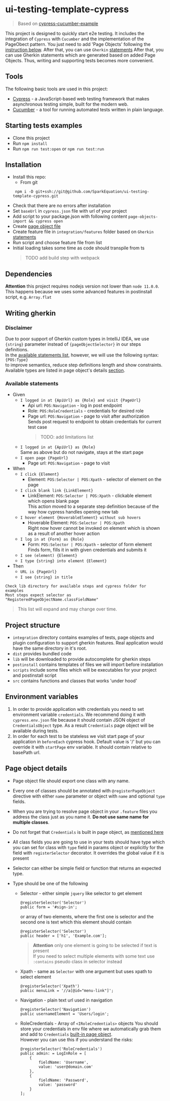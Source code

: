 # ui-testing-template-cypress

> Based on [cypress-cucumber-example](https://github.com/TheBrainFamily/cypress-cucumber-example)

This project is designed to quickly start e2e testing. It includes the integration of
`Cypress` with `Cucumber` and the implementation of the PageObect pattern. You just 
need to add 'Page Objects' following the [instruction below](#page-object-details).
After that, you can use `Gherkin` [statements](#writing-gherkin) After that, you can 
use Gherkin statements which are generated based on added Page Objects. Thus, writing 
and supporting tests becomes more convenient.

## Tools
The following basic tools are used in this project:
- [Cypress](https://github.com/cypress-io/cypress) - a JavaScript-based web testing 
framework that makes asynchronous testing simple, built for the modern web.
- [Cucumber](https://github.com/cucumber/cucumber-js) - a tool for running automated 
tests written in plain language.

## Starting tests examples
* Clone this project
* Run `npm install`
* Run `npm run test:open` or `npm run test:run`

## Installation
* Install this repo:
    * From git
    ```
     npm i -D git+ssh://git@github.com/SparkEquation/ui-testing-template-cypress.git
    ```
* Check that there are no errors after installation
* Set `baseUrl` in `cypress.json` file with url of your project
* Add script to your package.json with following content
`page-objects-import && cypress open` 
* Create [page object file](#page-object-details)
* Create feature file in `integration/features` folder based on `Gherkin` 
[statements](#writing-gherkin)
* Run script and choose feature file from list
* Initial loading takes some time as code should transpile from ts
    > TODO add build step with webpack 

## Dependencies 
**Attention** this project requires nodejs version not lower than
`node 11.0.0`.    
This happens because we uses some advanced features
in postinstall script, e.g. `Array.flat`      


## Writing gherkin
### Disclaimer
Due to poor support of Gherkin custom types in IntelliJ IDEA,
we use `{string}` parameter instead of `{pageObjectSelector}` in our steps definitions.   
In the [available statements list](#available-statements), however, we will use
the following syntax:    
`{POS:Type}`   
to improve semantics, reduce step definitions length and show constraints.    
Available types are listed in page object's details [section](#page-object-details).

### Available statements
* Given 
    * `I logged in at {ApiUrl} as {Role} and visit {PageUrl}`
        * Api url: `POS:Navigation` - log in post endpoint
        * Role: `POS:RoleCredentials` - credentials for desired role
        * Page url: `POS:Navigation` - page to visit after authorization   
        Sends post request to endpoint to obtain credentials for current test case    
            > TODO: add limitations list 
    * `I logged in at {ApiUrl} as {Role}`  
        Same as above but do not navigate, stays at the start page
    * `I open page {PageUrl}`
        * Page url: `POS:Navigation` - page to visit
* When
    * `I click {Element}`
        * Element: `POS:Selector | POS:Xpath` - selector of element on the page
    * `I click blank link {LinkElement}`
        * LinkElement: `POS:Selector | POS:Xpath` - clickable element which opens blank page  
        This action moved to a separate step definition because of the way how
        cypress handles opening new tab
    * `I hover element {HoverableElement} without sub hovers`
        * Hoverable Element: `POS:Selector | POS:Xpath`  
        Right now hover cannot be invoked on element which is shown
        as a result of another hover action 
    * `I log in at {Form} as {Role}`
        * Form: `POS:Selector | POS:Xpath` - selector of form element    
        Finds form, fills it in with given credentials and submits it
    * `I see (element) {Element}`
    * `I type {string} into element {Element}`
* Then
    * `URL is {PageUrl}`
    * `I see {string} in title`

```
Check lib directory for available steps and cypress folder for examples
Most steps expect selector as "RegisteredPageObjectName.classFieldName"
```

> This list will expand and may change over time.

## Project structure
* `integration` directory contains examples of tests, page objects
and plugin configuration to support gherkin features. 
Real application would have the same directory in it's root.   
* `dist` provides bundled code
* `lib` will be downloaded to provide autocomplete for gherkin steps
* `postinstall` contains templates of files we will import before installation
* `scripts` include some files which will be executables for your project
and postinstall script
* `src` contains functions and classes that works 'under hood'

## Environment variables
1. In order to provide application with credentials
you need to set environment variable `credentials`. We recommend doing it with
`cypress.env.json` file because it should contain JSON object of `CredentialsObject` type.
As a result `Credentials` page object will be available during tests.
 1. In order for each test to be stateless we visit start page of your application 
 in `beforeEach` cypress hook. Default value is '/' but you can override it with
 `startPage` env variable. It should contain relative to basePath url. 

## Page object details
* Page object file should export one class with any name.

* Every one of classes should be annotated with `@registerPageObject` directive with
either `name` parameter or object with `name` and optional `type` fields.

* When you are trying to resolve page object in your `.feature` files
you address the class just as you name it.
**Do not use same name for multiple classes**.
* Do not forget that `Credentials` is built in page object,
as [mentioned here](#environment-variables)  

* All class fields you are going to use in your tests should have type
which you can set for class with `type` field in params object or explicitly for
the field with `registerSelector` decorator. 
It overrides the global value if it is present 

* Selector can either be simple field or function that returns an expected type.

* Type should be one of the following
  * Selector - either simple `jquery` like selector to get element
    ```
    @registerSelector('Selector')
    public form = '#sign-in';
    ```
    or array of two elements, where the first one is selector
    and the second one is text which this element should contain
    ```
    @registerSelector('Selector')
    public header = ['h1', 'Example.com'];
    ```
    > **Attention** only one element is going to be selected if text is present   
        If you need to select multiple elements with some text use
        `:contains` pseudo class in selector instead
  * Xpath - same as `Selector` with one argument but uses xpath to select element 
      ```
      @registerSelector('Xpath')
      public menuLink = '//a[@id="menu-link"]';
      ```
  * Navigation - plain text url used in navigation
    ```
    @registerSelector('Navigation')
    public usernameElement = 'Users/login';
    ```
  * RoleCredentials - Array of `<IRoleCredentials>` objects
    You should store your credentials in env file where we automatically
    grab them and add to `Credentials` [built-in page object](#environment-variables).  
    However you can use this if you understand the risks:
    ```
    @registerSelector('RoleCredentials')
    public admin: = LogInRole = [
        {
            fieldName: 'Username',
            value: 'user@domain.com'
        },
        {
            fieldName: 'Password',
            value: 'password'
        }
    ];
    ```

 
